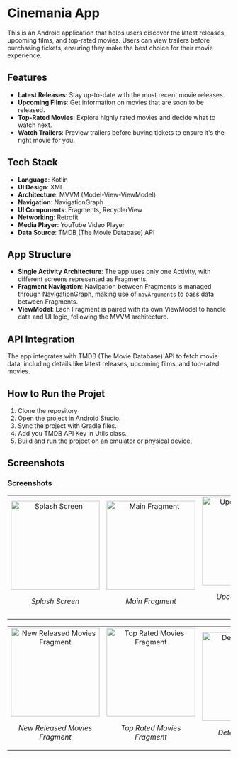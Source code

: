 # Cinemania App

This is an Android application that helps users discover the latest releases, upcoming films, and top-rated movies. Users can view trailers before purchasing tickets, ensuring they make the best choice for their movie experience.

## Features

- **Latest Releases**: Stay up-to-date with the most recent movie releases.
- **Upcoming Films**: Get information on movies that are soon to be released.
- **Top-Rated Movies**: Explore highly rated movies and decide what to watch next.
- **Watch Trailers**: Preview trailers before buying tickets to ensure it's the right movie for you.

## Tech Stack

- **Language**: Kotlin
- **UI Design**: XML
- **Architecture**: MVVM (Model-View-ViewModel)
- **Navigation**: NavigationGraph
- **UI Components**: Fragments, RecyclerView
- **Networking**: Retrofit
- **Media Player**: YouTube Video Player
- **Data Source**: TMDB (The Movie Database) API

## App Structure

- **Single Activity Architecture**: The app uses only one Activity, with different screens represented as Fragments.
- **Fragment Navigation**: Navigation between Fragments is managed through NavigationGraph, making use of `navArguments` to pass data between Fragments.
- **ViewModel**: Each Fragment is paired with its own ViewModel to handle data and UI logic, following the MVVM architecture.

## API Integration
The app integrates with TMDB (The Movie Database) API to fetch movie data, including details like latest releases, upcoming films, and top-rated movies.

## How to Run the Projet
1. Clone the repository
2. Open the project in Android Studio.
3. Sync the project with Gradle files.
4. Add you TMDB API Key in Utils class.
5. Build and run the project on an emulator or physical device.

## Screenshots
### Screenshots

<div align="center">
    <table>
        <tr>
            <td align="center">
                <img src="https://github.com/user-attachments/assets/66576da7-700a-47ba-ac40-9c49f8759309" alt="Splash Screen" width="200"/>
                <p><em>Splash Screen</em></p>
            </td>
            <td align="center">
                <img src="https://github.com/user-attachments/assets/08b654e6-a7a7-4697-b19c-5d98aeaffff3" alt="Main Fragment" width="200"/>
                <p><em>Main Fragment</em></p>
            </td>
            <td align="center">
                <img src="https://github.com/user-attachments/assets/f1d2f829-f26d-4ebd-b78e-05777341f61f" alt="Upcoming Movies Fragment" width="200"/>
                <p><em>Upcoming Movies Fragment</em></p>
            </td>
        </tr>
    </table>
   <table>
        <tr>
            <td align="center">
                <img src="https://github.com/user-attachments/assets/85bfce36-0312-43d7-a1a1-a89dfa0ae8e5" alt="New Released Movies Fragment" width="200"/>
                <p><em>New Released Movies Fragment</em></p>
            </td>
            <td align="center">
                <img src="https://github.com/user-attachments/assets/ba4d91a9-fa35-4692-b15a-022041529322" alt="Top Rated Movies Fragment" width="200"/>
                <p><em>Top Rated Movies Fragment</em></p>
            </td>
            <td align="center">
                <img src="https://github.com/user-attachments/assets/d3efded1-13d0-4e2b-b17f-0dd36252b8f8" alt="Details Fragment" width="200"/>
                <p><em>Details Fragment</em></p>
            </td>
           <td align="center">
                <img src="https://github.com/user-attachments/assets/0a01c49c-c215-4afe-b284-3729aed501c0" alt="Trailer Fragment" width="200"/>
                <p><em>Trailer Fragment</em></p>
            </td>
        </tr>
    </table>
</div>

   

